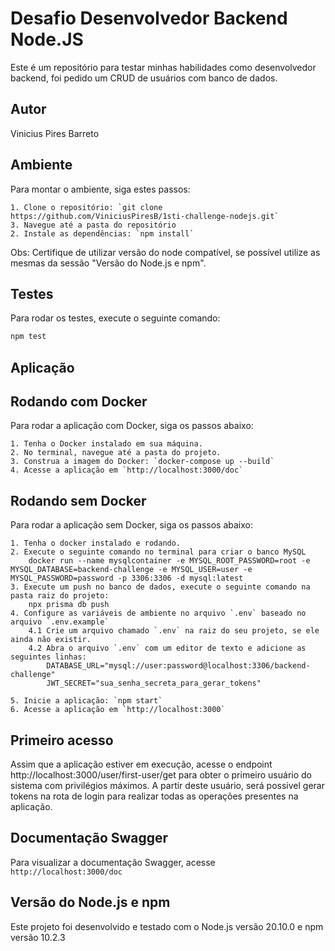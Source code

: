 # Desafio Desenvolvedor Backend Node.JS

Este é um repositório para testar minhas habilidades como desenvolvedor backend, foi pedido um CRUD de usuários com banco de dados.

## Autor

Vinicius Pires Barreto

## Ambiente

Para montar o ambiente, siga estes passos:

    1. Clone o repositório: `git clone https://github.com/ViniciusPiresB/1sti-challenge-nodejs.git`
    3. Navegue até a pasta do repositório
    2. Instale as dependências: `npm install`

Obs: Certifique de utilizar versão do node compatível, se possível utilize as mesmas da sessão "Versão do Node.js e npm".

## Testes

Para rodar os testes, execute o seguinte comando:

```bash
npm test
```

## Aplicação

## Rodando com Docker

Para rodar a aplicação com Docker, siga os passos abaixo:

    1. Tenha o Docker instalado em sua máquina.
    2. No terminal, navegue até a pasta do projeto.
    3. Construa a imagem do Docker: `docker-compose up --build`
    4. Acesse a aplicação em `http://localhost:3000/doc`

## Rodando sem Docker

Para rodar a aplicação sem Docker, siga os passos abaixo:

    1. Tenha o docker instalado e rodando.
    2. Execute o seguinte comando no terminal para criar o banco MySQL
        docker run --name mysqlcontainer -e MYSQL_ROOT_PASSWORD=root -e MYSQL_DATABASE=backend-challenge -e MYSQL_USER=user -e MYSQL_PASSWORD=password -p 3306:3306 -d mysql:latest
    3. Execute um push no banco de dados, execute o seguinte comando na pasta raiz do projeto:
        npx prisma db push
    4. Configure as variáveis de ambiente no arquivo `.env` baseado no arquivo `.env.example`
        4.1 Crie um arquivo chamado `.env` na raiz do seu projeto, se ele ainda não existir.
        4.2 Abra o arquivo `.env` com um editor de texto e adicione as seguintes linhas:
            DATABASE_URL="mysql://user:password@localhost:3306/backend-challenge"
            JWT_SECRET="sua_senha_secreta_para_gerar_tokens"

    5. Inicie a aplicação: `npm start`
    6. Acesse a aplicação em `http://localhost:3000`

## Primeiro acesso

Assim que a aplicação estiver em execução, acesse o endpoint http://localhost:3000/user/first-user/get para obter o primeiro usuário do sistema com privilégios máximos.
A partir deste usuário, será possivel gerar tokens na rota de login para realizar todas as operações presentes na aplicação.

## Documentação Swagger

Para visualizar a documentação Swagger, acesse `http://localhost:3000/doc`

## Versão do Node.js e npm

Este projeto foi desenvolvido e testado com o Node.js versão 20.10.0 e npm versão 10.2.3

